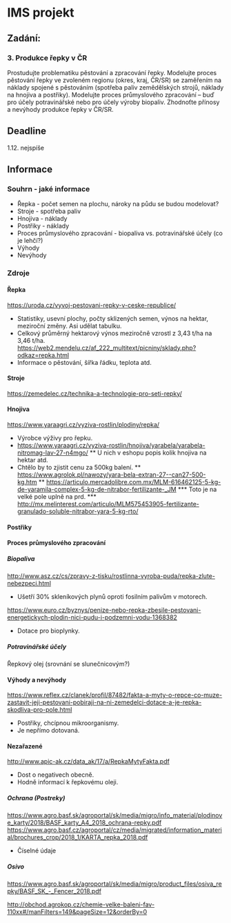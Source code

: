 # IMS projekt

## Zadání:
### 3. Produkce řepky v ČR

Prostudujte problematiku pěstování a zpracování řepky. Modelujte proces pěstování řepky ve zvoleném regionu (okres, kraj, ČR/SR) se zaměřením na náklady spojené s pěstováním (spotřeba paliv zemědělských strojů, náklady na hnojiva a postřiky). Modelujte proces průmyslového zpracování – buď pro účely potravinářské nebo pro účely výroby biopaliv. Zhodnoťte přínosy a nevýhody produkce řepky v ČR/SR.

## Deadline
1.12. nejspíše

## Informace

### Souhrn - jaké informace

* Řepka - počet semen na plochu, nároky na půdu se budou modelovat?
* Stroje - spotřeba paliv
* Hnojiva - náklady
* Postřiky - náklady
* Proces průmyslového zpracování - biopaliva vs. potravinářské účely (co je lehčí?)
* Výhody
* Nevýhody

### Zdroje

#### Řepka
https://uroda.cz/vyvoj-pestovani-repky-v-ceske-republice/
* Statistiky, usevní plochy, počty sklizených semen, výnos na hektar, meziroční změny. Asi udělat tabulku.
* Celkový průměrný hektarový výnos meziročně vzrostl z 3,43 t/ha na 3,46 t/ha.
https://web2.mendelu.cz/af_222_multitext/picniny/sklady.php?odkaz=repka.html
* Informace o pěstování, šířka řádku, teplota atd.
#### Stroje
https://zemedelec.cz/technika-a-technologie-pro-seti-repky/
#### Hnojiva
https://www.yaraagri.cz/vyziva-rostlin/plodiny/repka/
* Výrobce výživy pro řepku.
* https://www.yaraagri.cz/vyziva-rostlin/hnojiva/yarabela/yarabela-nitromag-lav-27-n4mgo/
** U nich v eshopu popis kolik hnojiva na hektar atd.
* Chtělo by to zjistit cenu za 500kg balení.
** https://www.agrolok.pl/nawozy/yara-bela-extran-27--can27-500-kg.htm
** https://articulo.mercadolibre.com.mx/MLM-616462125-5-kg-de-yaramila-complex-5-kg-de-nitrabor-fertilizante-_JM
*** Toto je na velké pole uplně na prd.
*** http://mx.melinterest.com/articulo/MLM575453905-fertilizante-granulado-soluble-nitrabor-yara-5-kg-rto/
#### Postřiky
#### Proces průmyslového zpracování
##### Biopaliva
http://www.asz.cz/cs/zpravy-z-tisku/rostlinna-vyroba-puda/repka-zlute-nebezpeci.html
* Ušetří 30% skleníkových plynů oproti fosilním palivům v motorech.

https://www.euro.cz/byznys/penize-nebo-repka-zbesile-pestovani-energetickych-plodin-nici-pudu-i-podzemni-vodu-1368382
* Dotace pro bioplynky.

##### Potravinářské účely
Řepkový olej (srovnání se slunečnicovým?)

#### Výhody a nevýhody
https://www.reflex.cz/clanek/profil/87482/fakta-a-myty-o-repce-co-muze-zastavit-jeji-pestovani-pobiraji-na-ni-zemedelci-dotace-a-je-repka-skodliva-pro-pole.html
* Postřiky, chcípnou mikroorganismy.
* Je nepřímo dotovaná.

#### Nezařazené
http://www.apic-ak.cz/data_ak/17/a/RepkaMytyFakta.pdf
* Dost o negativech obecně.
* Hodně informací k řepkovému oleji.

##### Ochrana (Postreky)
https://www.agro.basf.sk/agroportal/sk/media/migro/info_material/plodinove_karty/2018/BASF_karty_A4_2018_ochrana-repky.pdf
https://www.agro.basf.cz/agroportal/cz/media/migrated/information_material/brochures_crop/2018_1/KARTA_repka_2018.pdf
* Číselné údaje

##### Osivo
https://www.agro.basf.sk/agroportal/sk/media/migro/product_files/osiva_repky/BASF_SK_-_Fencer_2018.pdf

http://obchod.agrokop.cz/chemie-velke-baleni-fav-110xx#/manFilters=149&pageSize=12&orderBy=0
